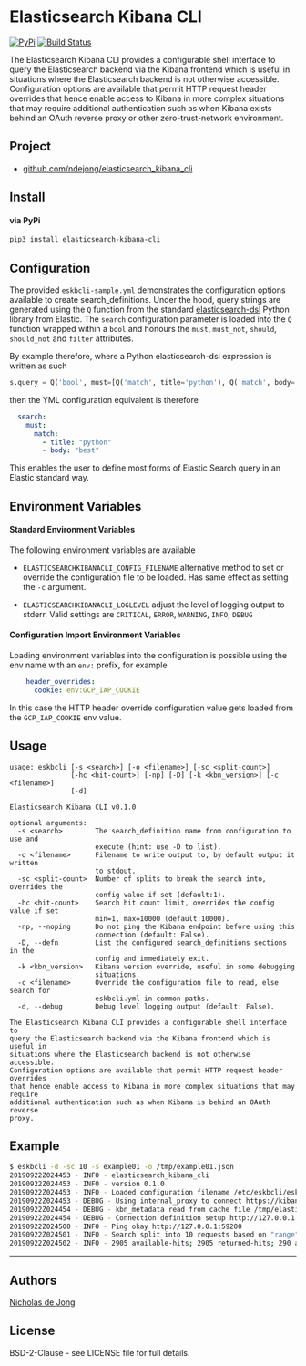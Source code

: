 # Elasticsearch Kibana CLI

[![PyPi](https://img.shields.io/pypi/v/elasticsearch-kibana-cli.svg)](https://pypi.org/project/elasticsearch-kibana-cli/)
[![Build Status](https://api.travis-ci.org/ndejong/elasticsearch_kibana_cli.svg?branch=master)](https://api.travis-ci.org/ndejong/elasticsearch_kibana_cli)

The Elasticsearch Kibana CLI provides a configurable shell interface to query the Elasticsearch backend 
via the Kibana frontend which is useful in situations where the Elasticsearch backend is not otherwise 
accessible. Configuration options are available that permit HTTP request header overrides that hence enable 
access to Kibana in more complex situations that may require additional authentication such as when Kibana 
exists behind an OAuth reverse proxy or other zero-trust-network environment.

## Project
* [github.com/ndejong/elasticsearch_kibana_cli](https://github.com/ndejong/elasticsearch_kibana_cli)

## Install
#### via PyPi
```bash
pip3 install elasticsearch-kibana-cli
```

## Configuration
The provided `eskbcli-sample.yml` demonstrates the configuration options available to create 
search_definitions.  Under the hood, query strings are generated using the `Q` function from the
standard [elasticsearch-dsl](https://elasticsearch-dsl.readthedocs.io/en/latest/) Python library from 
Elastic.  The `search` configuration parameter is loaded into the `Q` function wrapped within a `bool` 
and honours the `must`, `must_not`, `should`, `should_not` and `filter` attributes.

By example therefore, where a Python elasticsearch-dsl expression is written as such
```python
s.query = Q('bool', must=[Q('match', title='python'), Q('match', body='best')])
```

then the YML configuration equivalent is therefore
```yaml
  search:
    must:
      match:
        - title: "python"
        - body: "best"
```  

This enables the user to define most forms of Elastic Search query in an Elastic standard way.

## Environment Variables

#### Standard Environment Variables
The following environment variables are available

* `ELASTICSEARCHKIBANACLI_CONFIG_FILENAME` alternative method to set or override the configuration 
   file to be loaded.  Has same effect as setting the `-c` argument.

* `ELASTICSEARCHKIBANACLI_LOGLEVEL` adjust the level of logging output to stderr.  Valid settings are
  `CRITICAL`, `ERROR`, `WARNING`, `INFO`, `DEBUG`


#### Configuration Import Environment Variables
Loading environment variables into the configuration is possible using the env name with an 
`env:` prefix, for example
```yaml
    header_overrides:
      cookie: env:GCP_IAP_COOKIE
``` 
In this case the HTTP header override configuration value gets loaded from the `GCP_IAP_COOKIE` env value.


## Usage
```
usage: eskbcli [-s <search>] [-o <filename>] [-sc <split-count>]
               [-hc <hit-count>] [-np] [-D] [-k <kbn_version>] [-c <filename>]
               [-d]

Elasticsearch Kibana CLI v0.1.0

optional arguments:
  -s <search>        The search_definition name from configuration to use and
                     execute (hint: use -D to list).
  -o <filename>      Filename to write output to, by default output it written
                     to stdout.
  -sc <split-count>  Number of splits to break the search into, overrides the
                     config value if set (default:1).
  -hc <hit-count>    Search hit count limit, overrides the config value if set
                     min=1, max=10000 (default:10000).
  -np, --noping      Do not ping the Kibana endpoint before using this
                     connection (default: False).
  -D, --defn         List the configured search_definitions sections in the
                     config and immediately exit.
  -k <kbn_version>   Kibana version override, useful in some debugging
                     situations.
  -c <filename>      Override the configuration file to read, else search for
                     eskbcli.yml in common paths.
  -d, --debug        Debug level logging output (default: False).

The Elasticsearch Kibana CLI provides a configurable shell interface to
query the Elasticsearch backend via the Kibana frontend which is useful in
situations where the Elasticsearch backend is not otherwise accessible.
Configuration options are available that permit HTTP request header overrides
that hence enable access to Kibana in more complex situations that may require
additional authentication such as when Kibana is behind an OAuth reverse
proxy.
```

## Example

```bash
$ eskbcli -d -sc 10 -s example01 -o /tmp/example01.json
20190922Z024453 - INFO - elasticsearch_kibana_cli
20190922Z024453 - INFO - version 0.1.0
20190922Z024453 - INFO - Loaded configuration filename /etc/eskbcli/eskbcli.yml
20190922Z024453 - DEBUG - Using internal_proxy to connect https://kibana.internal
20190922Z024454 - DEBUG - kbn_metadata read from cache file /tmp/elasticsearch_kibana_cli-connection-6140f131-metadata.cache
20190922Z024454 - DEBUG - Connection definition setup http://127.0.0.1:59200
20190922Z024500 - INFO - Ping okay http://127.0.0.1:59200
20190922Z024501 - INFO - Search split into 10 requests based on "range" keyword
20190922Z024502 - INFO - 2905 available-hits; 2905 returned-hits; 290 average-hits-per-split; 10 msearch-splits
```

****

## Authors
[Nicholas de Jong](https://nicholasdejong.com)

## License
BSD-2-Clause - see LICENSE file for full details.
